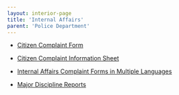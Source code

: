 ```yaml
---
layout: interior-page
title: 'Internal Affairs'
parent: 'Police Department'
---
```


- [Citizen Complaint Form](https://storage.googleapis.com/static.rutherford-nj.com/police/citizen-complaint/Appendix_B-IA%20Form%20English.pdf)

- [Citizen Complaint Information Sheet](https://storage.googleapis.com/static.rutherford-nj.com/police/citizen-complaint/Citizen%20Complaint%20Info%20Sheet.pdf)

- [Internal Affairs Complaint Forms in Multiple Languages](./multi-language-forms/)

- [Major Discipline Reports](./major-discipline-reports/)

